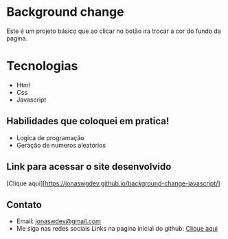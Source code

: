 # Background change

Este é um projeto básico que ao clicar no botão ira trocar a cor do fundo da pagina.


# Tecnologias

- Html
- Css
- Javascript

## Habilidades que coloquei em pratica!

- Logica de programação
- Geração de numeros aleatorios

## Link para acessar o site desenvolvido
[Clique aqui][https://jonaswgdev.github.io/background-change-javascript/]

## Contato

- Email: jonaswdev@gmail.com
- Me siga nas redes sociais Links na pagina inicial do github: [Clique aqui](https://github.com/JonasWGDev)
